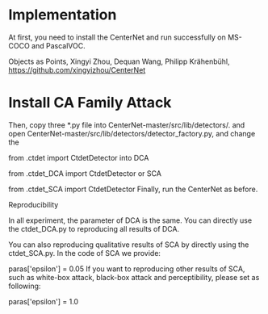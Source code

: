 # Implementation
At first, you need to install the CenterNet and run successfully on MS-COCO and PascalVOC.

Objects as Points,
Xingyi Zhou, Dequan Wang, Philipp Krähenbühl,
https://github.com/xingyizhou/CenterNet
# Install CA Family Attack

Then, copy three *.py file into CenterNet-master/src/lib/detectors/. and open CenterNet-master/src/lib/detectors/detector_factory.py, and change the

from .ctdet import CtdetDetector
into DCA

from .ctdet_DCA import CtdetDetector
or SCA

from .ctdet_SCA import CtdetDetector
Finally, run the CenterNet as before.

Reproducibility

In all experiment, the parameter of DCA is the same. You can directly use the ctdet_DCA.py to reproducing all results of DCA.

You can also reproducing qualitative results of SCA by directly using the ctdet_SCA.py. In the code of SCA we provide:

paras['epsilon'] = 0.05
If you want to reproducing other results of SCA, such as white-box attack, black-box attack and perceptibility, please set as following:

paras['epsilon'] = 1.0
